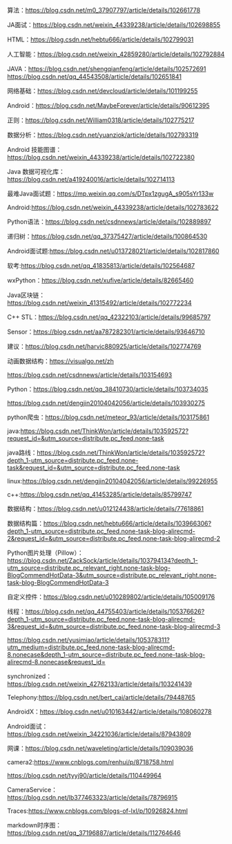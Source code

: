 算法：https://blog.csdn.net/m0_37907797/article/details/102661778

JA面试：https://blog.csdn.net/weixin_44339238/article/details/102698855

HTML：https://blog.csdn.net/hebtu666/article/details/102799031

人工智能：https://blog.csdn.net/weixin_42859280/article/details/102792884

JAVA：https://blog.csdn.net/shengqianfeng/article/details/102572691
https://blog.csdn.net/qq_44543508/article/details/102651841

网络基础：https://blog.csdn.net/devcloud/article/details/101199255

Android：https://blog.csdn.net/MaybeForever/article/details/90612395

正则：https://blog.csdn.net/William0318/article/details/102775217

数据分析：https://blog.csdn.net/yuanziok/article/details/102793319

Android 技能图谱：https://blog.csdn.net/weixin_44339238/article/details/102722380

Java 数据可视化库：https://blog.csdn.net/a419240016/article/details/102714113

最难Java面试题：https://mp.weixin.qq.com/s/DTpx1zgugA_s905sYr133w

Android:https://blog.csdn.net/weixin_44339238/article/details/102783622

Python语法：https://blog.csdn.net/csdnnews/article/details/102889897

递归树：https://blog.csdn.net/qq_37375427/article/details/100864530

Android面试题:https://blog.csdn.net/u013728021/article/details/102817860

软考:https://blog.csdn.net/qq_41835813/article/details/102564687

wxPython：https://blog.csdn.net/xufive/article/details/82665460

Java区块链：https://blog.csdn.net/weixin_41315492/article/details/102772234

C++ STL：https://blog.csdn.net/qq_42322103/article/details/99685797

Sensor：https://blog.csdn.net/aa787282301/article/details/93646710

建议：https://blog.csdn.net/harvic880925/article/details/102774769

动画数据结构：https://visualgo.net/zh


https://blog.csdn.net/csdnnews/article/details/103154693

Python：https://blog.csdn.net/qq_38410730/article/details/103734035


https://blog.csdn.net/dengjin20104042056/article/details/103930275

python爬虫：https://blog.csdn.net/meteor_93/article/details/103175861

java:https://blog.csdn.net/ThinkWon/article/details/103592572?request_id=&utm_source=distribute.pc_feed.none-task

java路线：https://blog.csdn.net/ThinkWon/article/details/103592572?depth_1-utm_source=distribute.pc_feed.none-task&request_id=&utm_source=distribute.pc_feed.none-task

linux:https://blog.csdn.net/dengjin20104042056/article/details/99226955

c++:https://blog.csdn.net/qq_41453285/article/details/85799747

数据结构：https://blog.csdn.net/u012124438/article/details/77618861

数据结构篇：https://blog.csdn.net/hebtu666/article/details/103966306?depth_1-utm_source=distribute.pc_feed.none-task-blog-alirecmd-2&request_id=&utm_source=distribute.pc_feed.none-task-blog-alirecmd-2

Python图片处理（Pillow）：https://blog.csdn.net/ZackSock/article/details/103794134?depth_1-utm_source=distribute.pc_relevant_right.none-task-blog-BlogCommendHotData-3&utm_source=distribute.pc_relevant_right.none-task-blog-BlogCommendHotData-3

自定义控件：https://blog.csdn.net/u010289802/article/details/105009176

线程：https://blog.csdn.net/qq_44755403/article/details/105376626?depth_1-utm_source=distribute.pc_feed.none-task-blog-alirecmd-3&request_id=&utm_source=distribute.pc_feed.none-task-blog-alirecmd-3

https://blog.csdn.net/yusimiao/article/details/105378311?utm_medium=distribute.pc_feed.none-task-blog-alirecmd-8.nonecase&depth_1-utm_source=distribute.pc_feed.none-task-blog-alirecmd-8.nonecase&request_id=

synchronized：https://blog.csdn.net/weixin_42762133/article/details/103241439

Telephony:https://blog.csdn.net/bert_cai/article/details/79448765

AndroidX：https://blog.csdn.net/u010163442/article/details/108060278

Android面试：https://blog.csdn.net/weixin_34221036/article/details/87943809

网课：https://blog.csdn.net/waveleting/article/details/109039036

camera2:https://www.cnblogs.com/renhui/p/8718758.html

https://blog.csdn.net/tyyj90/article/details/110449964

CameraService：https://blog.csdn.net/lb377463323/article/details/78796915

Traces:https://www.cnblogs.com/blogs-of-lxl/p/10926824.html

markdown时序图：https://blog.csdn.net/qq_37196887/article/details/112764646
